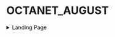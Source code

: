# OCTANET_AUGUST

<details close>
<summary>Landing Page</summary>

<details><summary>Overview</summary>Welcome to the Landing Page repository! This project is designed to create a modern and responsive landing page for Octanet_Internships. The landing page is built with HTML, CSS, JavaScript etc. and aims to provide an engaging and informative user experience.
</details>

</details>

